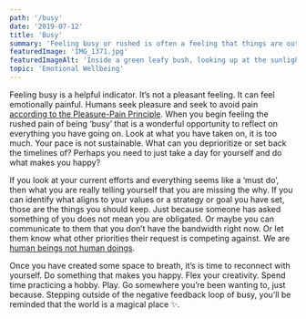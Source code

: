 ```yaml
---
path: '/busy'
date: '2019-07-12'
title: 'Busy'
summary: 'Feeling busy or rushed is often a feeling that things are out of balance.  Reconnect with yourself to find calm.'
featuredImage: 'IMG_1371.jpg'
featuredImageAlt: 'Inside a green leafy bush, looking up at the sunlight peeking between the leaves.'
topic: 'Emotional Wellbeing'
---
```


Feeling busy is a helpful indicator. It’s not a pleasant feeling. It can feel emotionally painful. Humans seek pleasure and seek to avoid pain [according to the Pleasure-Pain Principle](http://changingminds.org/disciplines/psychoanalysis/concepts/pleasure_pain.htm). When you begin feeling the rushed pain of being ‘busy’ that is a wonderful opportunity to reflect on everything you have going on. Look at what you have taken on, it is too much. Your pace is not sustainable. What can you deprioritize or set back the timelines of? Perhaps you need to just take a day for yourself and do what makes you happy?

If you look at your current efforts and everything seems like a ‘must do’, then what you are really telling yourself that you are missing the why. If you can identify what aligns to your values or a strategy or goal you have set, those are the things you should keep. Just because someone has asked something of you does not mean you are obligated. Or maybe you can communicate to them that you don’t have the bandwidth right now. Or let them know what other priorities their request is competing against. We are [human beings not human doings](https://www.practiceofthepractice.com/human-being-vs-human-doing/).

Once you have created some space to breath, it’s is time to reconnect with yourself. Do something that makes you happy. Flex your creativity. Spend time practicing a hobby. Play. Go somewhere you’re been wanting to, just because. Stepping outside of the negative feedback loop of busy, you’ll be reminded that the world is a magical place ✨.
